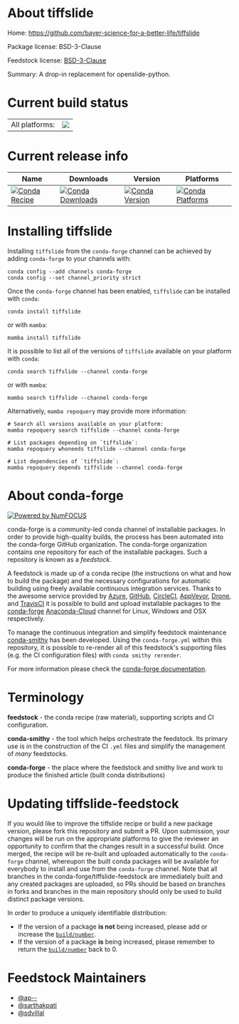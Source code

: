 About tiffslide
===============

Home: https://github.com/bayer-science-for-a-better-life/tiffslide

Package license: BSD-3-Clause

Feedstock license: [BSD-3-Clause](https://github.com/conda-forge/tiffslide-feedstock/blob/main/LICENSE.txt)

Summary: A drop-in replacement for openslide-python.

Current build status
====================


<table><tr><td>All platforms:</td>
    <td>
      <a href="https://dev.azure.com/conda-forge/feedstock-builds/_build/latest?definitionId=15294&branchName=main">
        <img src="https://dev.azure.com/conda-forge/feedstock-builds/_apis/build/status/tiffslide-feedstock?branchName=main">
      </a>
    </td>
  </tr>
</table>

Current release info
====================

| Name | Downloads | Version | Platforms |
| --- | --- | --- | --- |
| [![Conda Recipe](https://img.shields.io/badge/recipe-tiffslide-green.svg)](https://anaconda.org/conda-forge/tiffslide) | [![Conda Downloads](https://img.shields.io/conda/dn/conda-forge/tiffslide.svg)](https://anaconda.org/conda-forge/tiffslide) | [![Conda Version](https://img.shields.io/conda/vn/conda-forge/tiffslide.svg)](https://anaconda.org/conda-forge/tiffslide) | [![Conda Platforms](https://img.shields.io/conda/pn/conda-forge/tiffslide.svg)](https://anaconda.org/conda-forge/tiffslide) |

Installing tiffslide
====================

Installing `tiffslide` from the `conda-forge` channel can be achieved by adding `conda-forge` to your channels with:

```
conda config --add channels conda-forge
conda config --set channel_priority strict
```

Once the `conda-forge` channel has been enabled, `tiffslide` can be installed with `conda`:

```
conda install tiffslide
```

or with `mamba`:

```
mamba install tiffslide
```

It is possible to list all of the versions of `tiffslide` available on your platform with `conda`:

```
conda search tiffslide --channel conda-forge
```

or with `mamba`:

```
mamba search tiffslide --channel conda-forge
```

Alternatively, `mamba repoquery` may provide more information:

```
# Search all versions available on your platform:
mamba repoquery search tiffslide --channel conda-forge

# List packages depending on `tiffslide`:
mamba repoquery whoneeds tiffslide --channel conda-forge

# List dependencies of `tiffslide`:
mamba repoquery depends tiffslide --channel conda-forge
```


About conda-forge
=================

[![Powered by
NumFOCUS](https://img.shields.io/badge/powered%20by-NumFOCUS-orange.svg?style=flat&colorA=E1523D&colorB=007D8A)](https://numfocus.org)

conda-forge is a community-led conda channel of installable packages.
In order to provide high-quality builds, the process has been automated into the
conda-forge GitHub organization. The conda-forge organization contains one repository
for each of the installable packages. Such a repository is known as a *feedstock*.

A feedstock is made up of a conda recipe (the instructions on what and how to build
the package) and the necessary configurations for automatic building using freely
available continuous integration services. Thanks to the awesome service provided by
[Azure](https://azure.microsoft.com/en-us/services/devops/), [GitHub](https://github.com/),
[CircleCI](https://circleci.com/), [AppVeyor](https://www.appveyor.com/),
[Drone](https://cloud.drone.io/welcome), and [TravisCI](https://travis-ci.com/)
it is possible to build and upload installable packages to the
[conda-forge](https://anaconda.org/conda-forge) [Anaconda-Cloud](https://anaconda.org/)
channel for Linux, Windows and OSX respectively.

To manage the continuous integration and simplify feedstock maintenance
[conda-smithy](https://github.com/conda-forge/conda-smithy) has been developed.
Using the ``conda-forge.yml`` within this repository, it is possible to re-render all of
this feedstock's supporting files (e.g. the CI configuration files) with ``conda smithy rerender``.

For more information please check the [conda-forge documentation](https://conda-forge.org/docs/).

Terminology
===========

**feedstock** - the conda recipe (raw material), supporting scripts and CI configuration.

**conda-smithy** - the tool which helps orchestrate the feedstock.
                   Its primary use is in the construction of the CI ``.yml`` files
                   and simplify the management of *many* feedstocks.

**conda-forge** - the place where the feedstock and smithy live and work to
                  produce the finished article (built conda distributions)


Updating tiffslide-feedstock
============================

If you would like to improve the tiffslide recipe or build a new
package version, please fork this repository and submit a PR. Upon submission,
your changes will be run on the appropriate platforms to give the reviewer an
opportunity to confirm that the changes result in a successful build. Once
merged, the recipe will be re-built and uploaded automatically to the
`conda-forge` channel, whereupon the built conda packages will be available for
everybody to install and use from the `conda-forge` channel.
Note that all branches in the conda-forge/tiffslide-feedstock are
immediately built and any created packages are uploaded, so PRs should be based
on branches in forks and branches in the main repository should only be used to
build distinct package versions.

In order to produce a uniquely identifiable distribution:
 * If the version of a package **is not** being increased, please add or increase
   the [``build/number``](https://docs.conda.io/projects/conda-build/en/latest/resources/define-metadata.html#build-number-and-string).
 * If the version of a package **is** being increased, please remember to return
   the [``build/number``](https://docs.conda.io/projects/conda-build/en/latest/resources/define-metadata.html#build-number-and-string)
   back to 0.

Feedstock Maintainers
=====================

* [@ap--](https://github.com/ap--/)
* [@sarthakpati](https://github.com/sarthakpati/)
* [@sdvillal](https://github.com/sdvillal/)

